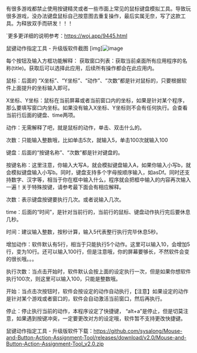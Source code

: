 有很多游戏都禁止使用按键精灵或者一些市面上常见的鼠标键盘模拟工具。导致玩很多游戏，没办法键盘鼠标自己按意图去重复操作，最后实属无奈，写了这款工具。为释放双手而研发！！！

`更多更详细的说明参考：https://woj.app/9445.html

鼠键动作指定工具 - 升级版软件截图
[img]![image](https://github.com/user-attachments/assets/b334f14b-e248-49c8-8212-f3320c0a3d62)


每个按钮及输入方框功能解释：
获取窗口列表：获取当前桌面所有应用程序的名称(title)。获取后可以选择此应用，后续所有操作都会在此应用内。

 

鼠标：后面的 “X坐标”、“Y坐标”、“动作”、“次数”都是针对鼠标的，只要根据软件上面提升的坐标输入即可。

X坐标、Y坐标：鼠标在当前屏幕或者当前窗口内的坐标，如果是针对某个程序，那么要填写窗口内坐标。如果没有输入X坐标、Y坐标则不会有任何执行。会查看当前行后面的键盘、time两项。

动作：无需解释了吧，就是鼠标的动作，单击、双击什么的。

次数：只能输入整数哦，比如单击5次，就输入5，单击100次就输入100

 

键盘：后面的“按键名称”、“次数”都是针对键盘的。

按键名称：这里注意，你输入大写A，就会模拟键盘输入A，如果你输入小写b，就会模拟键盘输入小写b。同时，键盘支持多个字母按顺序输入，如asDf。同时还支持数字、汉字等，相当于你在框中输入什么，程序就会把框中输入的内容再次输入一遍！关于特殊按键，请参考最下面会有相应解释。

次数：表示键盘按键要执行几次。或者说输入几次。

 

time：后面的“时间”，是针对当前行的，当前行的鼠标、键盘动作执行完后要休息几秒。

时间：建议输入整数，按秒计算，输入5代表整行执行完毕休息5秒。

 

增加动作：软件默认有5行，相当于只能执行5个动作。这里可以输入10，会增加5行，变为10行。还可以输入100行，但是注意哦，你的屏幕要够长，不然软件会变的很长哦。。。

 

执行次数：当点击开始时，软件默认会按上面的设定执行一次，但是如果你想软件执行100次，则这里可以输入100，只能是整数哦。

 

开始：当点击次按钮时，软件会按设定的动作自动执行，【注意】如果设定的动作是针对某个游戏或者窗口的，软件会自动激活当前窗口，然后再执行。

停止：停止执行当前的动作，本程序设定了快捷键， “alt+a”是停止，但是切莫注意，如果遇到按键冲突，一定要更改对方的设定哦，软件暂不支持更改快捷键。

 

鼠键动作指定工具 - 升级版软件下载：https://github.com/sysalong/Mouse-and-Button-Action-Assignment-Tool/releases/download/v2.0/Mouse-and-Button-Action-Assignment-Tool_v2.0.zip
